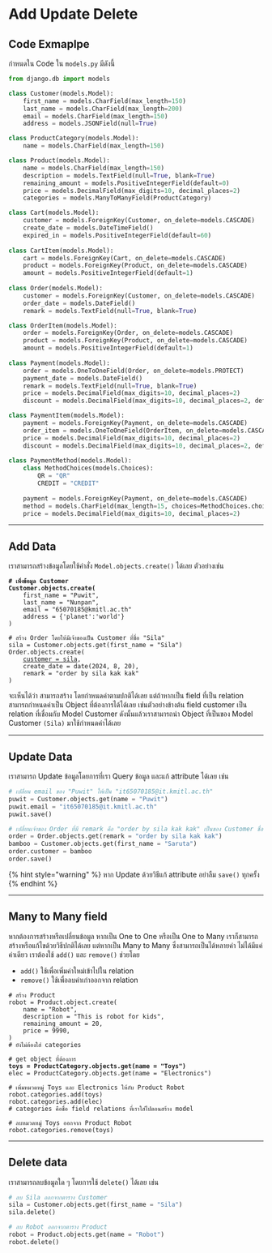 # Add Update Delete

## Code Exmaplpe

กำหนดใน Code ใน `models.py`  มีดังนี้

```python
from django.db import models

class Customer(models.Model):
    first_name = models.CharField(max_length=150)
    last_name = models.CharField(max_length=200)
    email = models.CharField(max_length=150)
    address = models.JSONField(null=True)

class ProductCategory(models.Model):
    name = models.CharField(max_length=150)

class Product(models.Model):
    name = models.CharField(max_length=150)
    description = models.TextField(null=True, blank=True)
    remaining_amount = models.PositiveIntegerField(default=0)
    price = models.DecimalField(max_digits=10, decimal_places=2)
    categories = models.ManyToManyField(ProductCategory)

class Cart(models.Model):
    customer = models.ForeignKey(Customer, on_delete=models.CASCADE)
    create_date = models.DateTimeField()
    expired_in = models.PositiveIntegerField(default=60)
    
class CartItem(models.Model):
    cart = models.ForeignKey(Cart, on_delete=models.CASCADE)
    product = models.ForeignKey(Product, on_delete=models.CASCADE)
    amount = models.PositiveIntegerField(default=1)
    
class Order(models.Model):
    customer = models.ForeignKey(Customer, on_delete=models.CASCADE)
    order_date = models.DateField()
    remark = models.TextField(null=True, blank=True)

class OrderItem(models.Model):
    order = models.ForeignKey(Order, on_delete=models.CASCADE)
    product = models.ForeignKey(Product, on_delete=models.CASCADE)
    amount = models.PositiveIntegerField(default=1)
    
class Payment(models.Model):
    order = models.OneToOneField(Order, on_delete=models.PROTECT)
    payment_date = models.DateField()
    remark = models.TextField(null=True, blank=True)
    price = models.DecimalField(max_digits=10, decimal_places=2)
    discount = models.DecimalField(max_digits=10, decimal_places=2, default=0)

class PaymentItem(models.Model):
    payment = models.ForeignKey(Payment, on_delete=models.CASCADE)
    order_item = models.OneToOneField(OrderItem, on_delete=models.CASCADE)
    price = models.DecimalField(max_digits=10, decimal_places=2)
    discount = models.DecimalField(max_digits=10, decimal_places=2, default=0)
    
class PaymentMethod(models.Model):
    class MethodChoices(models.Choices):
        QR = "QR"
        CREDIT = "CREDIT"
    
    payment = models.ForeignKey(Payment, on_delete=models.CASCADE)
    method = models.CharField(max_length=15, choices=MethodChoices.choices)
    price = models.DecimalField(max_digits=10, decimal_places=2)
```

***

## Add Data

เราสามารถสร้างข้อมูลโดยใช้คำสั่ง `Model.objects.create()` ได้เลย ตัวอย่างเช่น

<pre class="language-python"><code class="lang-python"><strong># เพิ่งข้อมูล Customer
</strong><strong>Customer.objects.create(
</strong>    first_name = "Puwit",
    last_name = "Nunpan",
    email = "65070185@kmitl.ac.th"
    address = {'planet':'world'}
)

# สร้าง Order โดยให้มีเจ้าของเป็น Customer ที่ชื่อ "Sila"
sila = Customer.objects.get(first_name = "Sila")
Order.objects.create(
    <a data-footnote-ref href="#user-content-fn-1">customer = sila</a>,
    create_date = date(2024, 8, 20),
    remark = "order by sila kak kak"
)
</code></pre>

จะเห็นได้ว่า สามารถสร้าง โดยกำหนดค่าตามปกติได้เลย แต่ถ้าหากเป็น field ที่เป็น relation สามารถกำหนดค่าเป็น Object ที่ต้องการได้ได้เลย เช่นตัวอย่างข้างต้น field customer เป็น relation ที่เชื่อมกับ Model Customer ดังนั้นแล้วเราสามารถนำ Object ที่เป็นของ Model Customer `(Sila)` มาใช้กำหนดค่าได้เลย

***

## Update Data

เราสามารถ Update ข้อมูลโดยการที่เรา Query ข้อมูล และแก้ attribute ได้เลย เช่น

```python
# เปลี่ยน email ของ "Puwit" ให้เป็น "it65070185@it.kmitl.ac.th"
puwit = Customer.objects.get(name = "Puwit")
puwit.email = "it65070185@it.kmitl.ac.th"
puwit.save()

# เปลี่ยนเจ้าของ Order ที่มี remark คือ "order by sila kak kak" เป็นของ Customer ชื่อ "Saruta"
order = Order.objects.get(remark = "order by sila kak kak")
bamboo = Customer.objects.get(first_name = "Saruta")
order.customer = bamboo
order.save()
```

{% hint style="warning" %}
หาก Update ด้วยวิธีแก้ attribute อย่าลืม `save()` ทุกครั้ง
{% endhint %}

***

## Many to Many field

หากต้องการสร้างหรือเปลี่ยนข้อมูล หากเป็น One to One หรือเป็น One to Many เราก็สามารถสร้างหรือแก้ไขด้วยวิธีปกติได้เลย แต่หากเป็น Many to Many ซึ่งสามารถเป็นได้หลายค่า ไม่ได้มีแค่ค่าเดียว เราต้องใช้ `add()` และ `remove()` ช่วยโดย

* `add()` ใช้เพื่อเพิ่มค่าใหม่เข้าไปใน relation
* `remove()` ใช้เพื่อลบค่าเก่าออกจาก relation

<pre class="language-python"><code class="lang-python"># สร้าง Product
robot = Product.object.create(
    name = "Robot",
    description = "This is robot for kids",
    remaining_amount = 20,
    price = 9990,
)
# ยังไม่ต้องใส่ categories

# get object ที่ต้องการ
<strong>toys = ProductCategory.objects.get(name = "Toys")
</strong>elec = ProductCategory.objects.get(name = "Electronics") 

# เพิ่มหมวดหมู่ Toys และ Electronics ให้กับ Product Robot
robot.categories.add(toys)
robot.categories.add(elec)
# categories คือชื่อ field relations ที่เราใส่ไปตอนสร้าง model

# ลบหมวดหมู่ Toys ออกจาก Product Robot
robot.categories.remove(toys)
</code></pre>

***

## Delete data

เราสามารถลบข้อมูลใด ๆ โดยการใช้ `delete()` ได้เลย เช่น

```python
# ลบ Sila ออกจากตาราง Customer
sila = Customer.objects.get(first_name = "Sila")
sila.delete()

# ลบ Robot ออกจากตาราง Product
robot = Product.objects.get(name = "Robot")
robot.delete()
```

[^1]: สามารถใช้ sila ที่ได้ทำการ Query มาได้เลย

